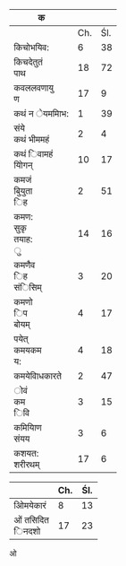| क                             |     |     |
| ----------------------------- | --- | --- |
|                               | Ch. | Śl. |
| किचोभयिव:                     | 6   | 38  |
| किचदेतुतं<br/>पाथ             | 18  | 72  |
| कवललवणायु<br/>ण               | 17  | 9   |
| कथं न ेयममािभ:                | 1   | 39  |
| संये<br/>कथं भीममहं           | 2   | 4   |
| कथं िवामहं<br/>योिगन्         | 10  | 17  |
| कमजं<br/>बुियुता<br/>िह       | 2   | 51  |
| कमण:<br/>सुकृ<br/>तयाह:<br/>ु | 14  | 16  |
| कमणैव<br/>िह<br/>संिसिम्      | 3   | 20  |
| कमणो<br/>िप<br/>बोयम्         | 4   | 17  |
| पयेत्<br/>कमयकम<br/>य:        | 4   | 18  |
| कमयेवािधकारते                 | 2   | 47  |
| ोवं<br/>कम<br/>िवि            | 3   | 15  |
| कमियािण<br/>संयय              | 3   | 6   |
| कशयत:<br/>शरीरथम्             | 17  | 6   |

|                     | Ch. | Śl. |
| ------------------- | --- | --- |
| ओिमयेकारं<br/>      | 8   | 13  |
| ओं तसिदित<br/>िनदशो | 17  | 23  |

ओ
